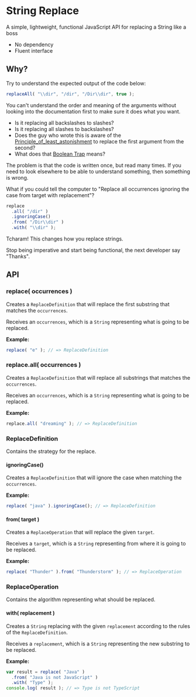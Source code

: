 # String Replace

A simple, lightweight, functional JavaScript API for replacing a String like a boss

* No dependency
* Fluent interface

## Why?

Try to understand the expected output of the code below:

```javascript
replaceAll( "\\dir", "/dir", "/Dir\\dir", true );
```

You can't understand the order and meaning of the arguments without looking into the documentation first to make sure it does what you want.

* Is it replacing all backslashes to slashes?
* Is it replacing all slashes to backslashes?
* Does the guy who wrote this is aware of the [Principle_of_least_astonishment](https://en.wikipedia.org/wiki/Principle_of_least_astonishment) to replace the first argument from  the second?
* What does that [Boolean Trap](http://ariya.ofilabs.com/2011/08/hall-of-api-shame-boolean-trap.html) means?

The problem is that the code is written once, but read many times. If you need
to look elsewhere to be able to understand something, then something is wrong.

What if you could tell the computer to "Replace all occurrences ignoring the case from target with replacement"?

```javascript
replace
  .all( "/dir" )
  .ignoringCase()
  .from( "/Dir\\dir" )
  .with( "\\dir" );
```

Tcharam! This changes how you replace strings.

Stop being imperative and start being functional, the next developer say "Thanks".

## API

### replace( occurrences )

Creates a `ReplaceDefinition` that will replace the first substring that
matches the `occurrences`.

Receives an `occurrences`, which is a `String` representing what is going to
be replaced.

**Example:**

```javascript
replace( "e" ); // => ReplaceDefinition
```

### replace.all( occurrences )

Creates a `ReplaceDefinition` that will replace all substrings that
matches the `occurrences`.

Receives an `occurrences`, which is a `String` representing what is going to
be replaced.

**Example:**

```javascript
replace.all( "dreaming" ); // => ReplaceDefinition
```

### ReplaceDefinition

Contains the strategy for the replace.

#### ignoringCase()

Creates a `ReplaceDefinition` that will ignore the case when matching the
`occurrences`.

**Example:**

```javascript
replace( "java" ).ignoringCase(); // => ReplaceDefinition
```

#### from( target )

Creates a `ReplaceOperation` that will replace the given `target`.

Receives a `target`, which is a `String` representing from where it
is going to be replaced.

**Example:**

```javascript
replace( "Thunder" ).from( "Thunderstorm" ); // => ReplaceOperation
```

### ReplaceOperation

Contains the algorithm representing what should be replaced.

#### with( replacement )

Creates a `String` replacing with the given `replacement` according to the
rules of the `ReplaceDefinition`.

Receives a `replacement`, which is a `String` representing the new substring to
be replaced.

**Example:**

```javascript
var result = replace( "Java" )
  .from( "Java is not JavaScript" )
  .with( "Type" );
console.log( result ); // => Type is not TypeScript
```
